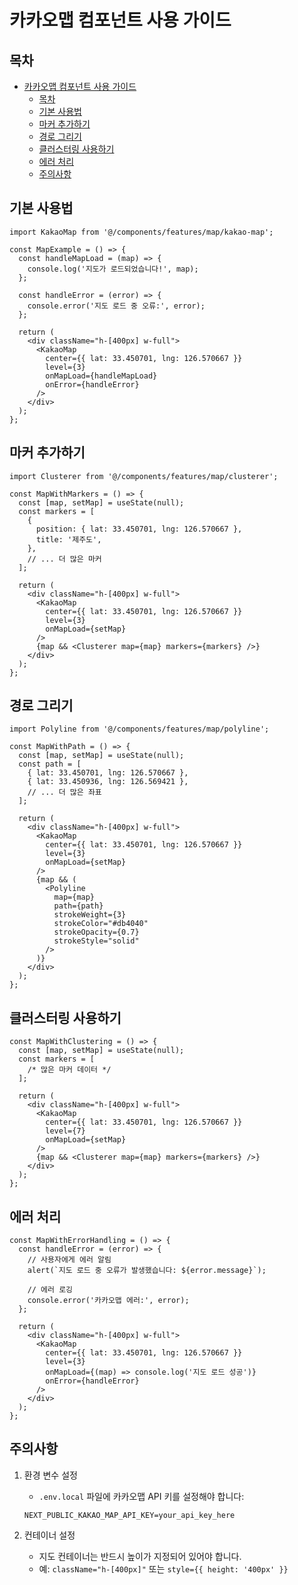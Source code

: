 # 카카오맵 컴포넌트 사용 가이드

## 목차

- [카카오맵 컴포넌트 사용 가이드](#카카오맵-컴포넌트-사용-가이드)
  - [목차](#목차)
  - [기본 사용법](#기본-사용법)
  - [마커 추가하기](#마커-추가하기)
  - [경로 그리기](#경로-그리기)
  - [클러스터링 사용하기](#클러스터링-사용하기)
  - [에러 처리](#에러-처리)
  - [주의사항](#주의사항)

## 기본 사용법

```tsx
import KakaoMap from '@/components/features/map/kakao-map';

const MapExample = () => {
  const handleMapLoad = (map) => {
    console.log('지도가 로드되었습니다!', map);
  };

  const handleError = (error) => {
    console.error('지도 로드 중 오류:', error);
  };

  return (
    <div className="h-[400px] w-full">
      <KakaoMap
        center={{ lat: 33.450701, lng: 126.570667 }}
        level={3}
        onMapLoad={handleMapLoad}
        onError={handleError}
      />
    </div>
  );
};
```

## 마커 추가하기

```tsx
import Clusterer from '@/components/features/map/clusterer';

const MapWithMarkers = () => {
  const [map, setMap] = useState(null);
  const markers = [
    {
      position: { lat: 33.450701, lng: 126.570667 },
      title: '제주도',
    },
    // ... 더 많은 마커
  ];

  return (
    <div className="h-[400px] w-full">
      <KakaoMap
        center={{ lat: 33.450701, lng: 126.570667 }}
        level={3}
        onMapLoad={setMap}
      />
      {map && <Clusterer map={map} markers={markers} />}
    </div>
  );
};
```

## 경로 그리기

```tsx
import Polyline from '@/components/features/map/polyline';

const MapWithPath = () => {
  const [map, setMap] = useState(null);
  const path = [
    { lat: 33.450701, lng: 126.570667 },
    { lat: 33.450936, lng: 126.569421 },
    // ... 더 많은 좌표
  ];

  return (
    <div className="h-[400px] w-full">
      <KakaoMap
        center={{ lat: 33.450701, lng: 126.570667 }}
        level={3}
        onMapLoad={setMap}
      />
      {map && (
        <Polyline
          map={map}
          path={path}
          strokeWeight={3}
          strokeColor="#db4040"
          strokeOpacity={0.7}
          strokeStyle="solid"
        />
      )}
    </div>
  );
};
```

## 클러스터링 사용하기

```tsx
const MapWithClustering = () => {
  const [map, setMap] = useState(null);
  const markers = [
    /* 많은 마커 데이터 */
  ];

  return (
    <div className="h-[400px] w-full">
      <KakaoMap
        center={{ lat: 33.450701, lng: 126.570667 }}
        level={7}
        onMapLoad={setMap}
      />
      {map && <Clusterer map={map} markers={markers} />}
    </div>
  );
};
```

## 에러 처리

```tsx
const MapWithErrorHandling = () => {
  const handleError = (error) => {
    // 사용자에게 에러 알림
    alert(`지도 로드 중 오류가 발생했습니다: ${error.message}`);

    // 에러 로깅
    console.error('카카오맵 에러:', error);
  };

  return (
    <div className="h-[400px] w-full">
      <KakaoMap
        center={{ lat: 33.450701, lng: 126.570667 }}
        level={3}
        onMapLoad={(map) => console.log('지도 로드 성공')}
        onError={handleError}
      />
    </div>
  );
};
```

## 주의사항

1. 환경 변수 설정

   - `.env.local` 파일에 카카오맵 API 키를 설정해야 합니다:

   ```
   NEXT_PUBLIC_KAKAO_MAP_API_KEY=your_api_key_here
   ```

2. 컨테이너 설정

   - 지도 컨테이너는 반드시 높이가 지정되어 있어야 합니다.
   - 예: `className="h-[400px]"` 또는 `style={{ height: '400px' }}`
